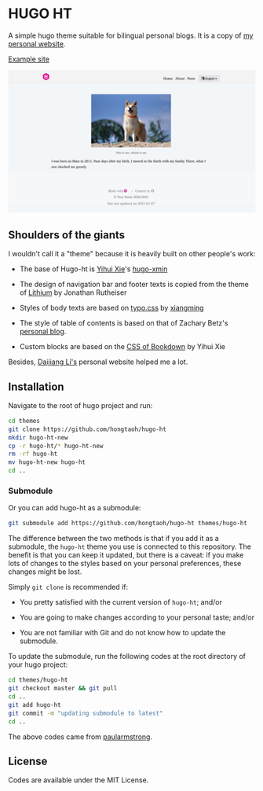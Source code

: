 # HUGO HT

A simple hugo theme suitable for bilingual personal blogs. It is  a copy of [my personal website](https://hongtaoh.com/).

[Example site](https://hugo-ht.hongtaoh.com/)

![example site appearance](https://raw.githubusercontent.com/hongtaoh/hugo-ht/master/static/media/exampleSite.png)

## Shoulders of the giants

I wouldn't call it a "theme" because it is heavily built on other people's work:

- The base of Hugo-ht is [Yihui Xie](https://github.com/yihui)'s [hugo-xmin](https://github.com/yihui/hugo-xmin)

- The design of navigation bar and footer texts is copied from the theme of [Lithium](https://themes.gohugo.io/hugo-lithium-theme/) by Jonathan Rutheiser

- Styles of body texts are based on [typo.css](https://github.com/xiangming/typo/blob/master/css/typo.css) by [xiangming](https://github.com/xiangming)

- The style of table of contents is based on that of Zachary Betz's [personal blog](https://zwbetz.com/).

- Custom blocks are based on the [CSS of Bookdown](https://github.com/rstudio/bookdown/blob/master/inst/examples/css/style.css) by Yihui Xie

Besides, [Daijiang Li's](https://github.com/rbind/daijiang/) personal website helped me a lot. 

## Installation

Navigate to the root of hugo project and run:

```bash
cd themes
git clone https://github.com/hongtaoh/hugo-ht
mkdir hugo-ht-new
cp -r hugo-ht/* hugo-ht-new
rm -rf hugo-ht
mv hugo-ht-new hugo-ht
cd .. 
```
### Submodule 

Or you can add hugo-ht as a submodule:

```bash
git submodule add https://github.com/hongtaoh/hugo-ht themes/hugo-ht
```

The difference between the two methods is that if you add it as a submodule, the `hugo-ht` theme you use is connected to this repository. The benefit is that you can keep it updated, but there is a caveat: if you make lots of changes to the styles based on your personal preferences, these changes might be lost.

Simply `git clone` is recommended if:

- You pretty satisfied with the current version of `hugo-ht`; and/or

- You are going to make changes according to your personal taste; and/or

- You are not familiar with Git and do not know how to update the submodule. 

To update the submodule, run the following codes at the root directory of your hugo project:

```bash
cd themes/hugo-ht
git checkout master && git pull
cd ..
git add hugo-ht
git commit -m "updating submodule to latest"
cd ..
```
The above codes came from [paularmstrong](https://github.com/tj/git-extras/pull/80#issuecomment-3992323).

## License

Codes are available under the MIT License. 